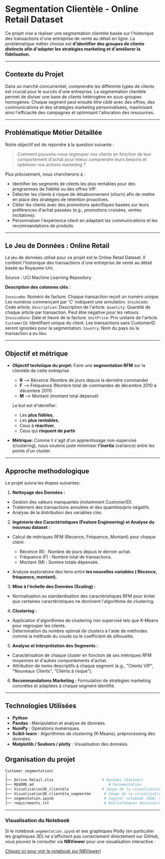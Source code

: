 # Segmentation Clientèle - Online Retail Dataset

Ce projet vise à réaliser une segmentation clientèle basée sur l'historique des transactions d'une entreprise de vente au détail en ligne. La problématique métier choisie est **d'identifier des groupes de clients distincts afin d'adapter les stratégies marketing et d'améliorer la fidélisation.**

---

## Contexte du Projet

Dans un marché concurrentiel, comprendre les différents types de clients est crucial pour le succès d'une entreprise. La segmentation clientèle permet de diviser une base de clients hétérogène en sous-groupes homogènes. Chaque segment peut ensuite être ciblé avec des offres, des communications et des stratégies marketing personnalisées, maximisant ainsi l'efficacité des campagnes et optimisant l'allocation des ressources.

---

## Problématique Métier Détaillée

Notre objectif est de répondre à la question suivante : 
> Comment pouvons-nous regrouper nos clients en fonction de leur comportement d'achat pour mieux comprendre leurs besoins et optimiser nos actions marketing ?

Plus précisément, nous chercherons à :

-   Identifier les segments de clients les plus rentables pour des programmes de fidélité ou des offres VIP.
-   Détecter les clients à risque de désabonnement (churn) afin de mettre en place des stratégies de rétention proactives.
-   Cibler les clients avec des promotions spécifiques basées sur leurs préférences d'achat passées (e.g., promotions croisées, ventes incitatives).
-   Personnaliser l'expérience client en adaptant les communications et les recommandations de produits.

--- 

## Le Jeu de Données : Online Retail

Le jeu de données utilisé pour ce projet est le Online Retail Dataset. Il contient l'historique des transactions d'une entreprise de vente au détail basée au Royaume-Uni.

Source : UCI Machine Learning Repository


**Description des colonnes clés :**

`InvoiceNo`: Numéro de facture. Chaque transaction reçoit un numéro unique. Les numéros commençant par 'C' indiquent une annulation.
`StockCode`: Code article.
`Description`: Description de l'article.
`Quantity`: Quantité de chaque article par transaction. Peut être négative pour les retours.
`InvoiceDate`: Date et heure de la facture.
`UnitPrice`: Prix unitaire de l'article.
`CustomerID`: Identifiant unique du client. Les transactions sans CustomerID seront ignorées pour la segmentation.
`Country`: Nom du pays où la transaction a eu lieu.

---

## Objectif et métrique

- **Objectif technique du projet:** Faire une **segmentation RFM** sur la clientèle de cette entreprise 

    - **R** --> Récence (Nombre de jours depuis la dernière commande)
    - **F** --> Fréquence (Nombre total de commandes de décembre 2010 à décembre 2011)
    - **M** --> Montant (montant total dépensé)

    Le but est d'identifier:
    - Les **plus fidèles**,
    - Les **plus rentables**, 
    - Ceux à **réactiver**,
    - Ceux qui **risquent de partir**

- **Métrique:** Comme il s'agit d'un apprentissage non-supervisé (clustering), nous voulons juste minimiser **l'inertia** (variance) entre les points d'un cluster.

---

## Approche methodologique

Le projet suivra les étapes suivantes:

1. **Nettoyage des Données :**

- Gestion des valeurs manquantes (notamment CustomerID).
- Traitement des transactions annulées et des quantités/prix négatifs.
- Analyse de la distribution des variables clés.

2. **Ingénierie des Caractéristiques (Feature Engineering) et Analyse du nouveau dataset :**

- Calcul de métriques RFM (Récence, Fréquence, Montant) pour chaque client.
    - Récence (R) : Nombre de jours depuis le dernier achat.
    - Fréquence (F) : Nombre total de transactions.
    - Montant (M) : Somme totale dépensée.

- Analyse exploratoire des liens entre **les nouvelles variables ( Récence, fréquence, montant).**

3. **Mise à l'échelle des Données (Scaling) :**

- Normalisation ou standardisation des caractéristiques RFM pour éviter que certaines caractéristiques ne dominent l'algorithme de clustering.

4. **Clustering :**

- Application d'algorithmes de clustering non supervisé tels que K-Means pour regrouper les clients.
- Détermination du nombre optimal de clusters à l'aide de méthodes comme la méthode du coude ou le coefficient de silhouette.

5. **Analyse et Interprétation des Segments :**

- Caractérisation de chaque cluster en fonction de ses métriques RFM moyennes et d'autres comportements d'achat.
- Attribution de noms descriptifs à chaque segment (e.g., "Clients VIP", "Nouveaux Clients", "Clients à risque").

6. **Recommandations Marketing :**
Formulation de stratégies marketing concrètes et adaptées à chaque segment identifié.

---

## Technologies Utilisées

- **Python**
- **Pandas** : Manipulation et analyse de données.
- **NumPy** : Opérations numériques.
- **Scikit-learn** : Algorithmes de clustering (K-Means), préprocessing des données.
- **Matplotlib / Seaborn / plotly** : Visualisation des données.

##  Organisation du projet

```bash
Customer_segmentation/
│
├── Online Retail.xlsx                      # Données (Dataset)
├── README.md                                  # Documentation
├── Visualisation3D_clientèle               # Image de la visualisation 3D de la clientèle
├── Visualisation3D_clientèle_segmentée      # Image de la visualisation 3D de la clientèle segmentée
├── segmentation.ipynb                       # Jupyter notebook (EDA, modèle, etc.)
├── requirements.txt                         # Bibliothèques nécessaires
```

---

### Visualisation du Notebook

Si le notebook `segmentation.ipynb` et ses graphiques Plotly (en particulier les graphiques 3D) ne s'affichent pas correctement directement sur GitHub, vous pouvez le consulter via **NBViewer** pour une visualisation interactive :

[Cliquez ici pour voir le notebook sur NBViewer](https://hub.2i2c.mybinder.org/user/stephanebella-c-er_segmentation-v9kn3sgs/notebooks/segmentation.ipynb))
